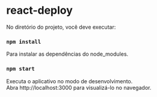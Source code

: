 # react-deploy

No diretório do projeto, você deve executar:

### `npm install`

Para instalar as dependências do node_modules.

### `npm start`

Executa o aplicativo no modo de desenvolvimento.<br />
Abra http://localhost:3000 para visualizá-lo no navegador.
